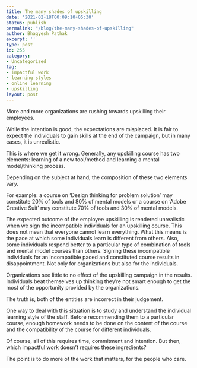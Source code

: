 ```yaml
---
title: The many shades of upskilling
date: '2021-02-18T00:09:10+05:30'
status: publish
permalink: "/blog/the-many-shades-of-upskilling"
author: Bhagyesh Pathak
excerpt: ''
type: post
id: 255
category:
- Uncategorized
tag:
- impactful work
- learning styles
- online learning
- upskilling
layout: post
---
```


More and more organizations are rushing towards upskilling their employees.

While the intention is good, the expectations are misplaced. It is fair to expect the individuals to gain skills at the end of the campaign, but in many cases, it is unrealistic.

This is where we get it wrong. Generally, any upskilling course has two elements: learning of a new tool/method and learning a mental model/thinking process.

Depending on the subject at hand, the composition of these two elements vary.

For example: a course on ‘Design thinking for problem solution’ may constitute 20% of tools and 80% of mental models or a course on ‘Adobe Creative Suit’ may constitute 70% of tools and 30% of mental models.

The expected outcome of the employee upskilling is rendered unrealistic when we sign the incompatible individuals for an upskilling course. This does not mean that everyone cannot learn everything. What this means is the pace at which some individuals learn is different from others. Also, some individuals respond better to a particular type of combination of tools and mental model courses than others. Signing these incompatible individuals for an incompatible paced and constituted course results in disappointment. Not only for organizations but also for the individuals.

Organizations see little to no effect of the upskilling campaign in the results. Individuals beat themselves up thinking they’re not smart enough to get the most of the opportunity provided by the organizations.

The truth is, both of the entities are incorrect in their judgement.

One way to deal with this situation is to study and understand the individual learning style of the staff. Before recommending them to a particular course, enough homework needs to be done on the content of the course and the compatibility of the course for different individuals.

Of course, all of this requires time, commitment and intention. But then, which impactful work doesn’t requires these ingredients?

The point is to do more of the work that matters, for the people who care.
